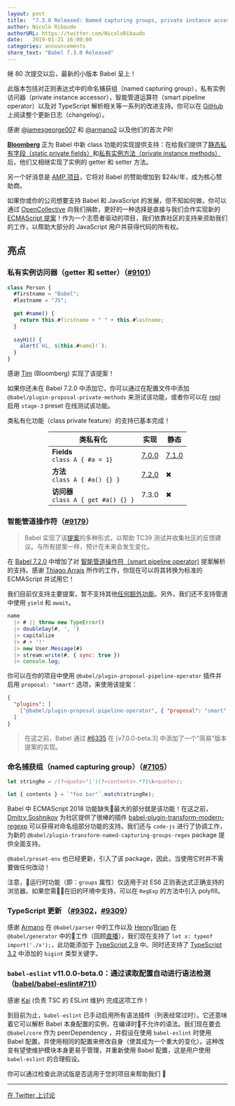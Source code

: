 ```yaml
---
layout: post
title:  "7.3.0 Released: Named capturing groups, private instance accessors and smart pipelines"
author: Nicolò Ribaudo
authorURL: https://twitter.com/NicoloRibaudo
date:   2019-01-21 16:00:00
categories: announcements
share_text: "Babel 7.3.0 Released"
---
```


继 80 次提交以后，最新的小版本 Babel 呈上！

此版本包括对正则表达式中的命名捕获组（named capturing group），私有实例访问器（private instance accessor），智能管道运算符（smart pipeline operator）以及对 TypeScript 解析相关等一系列的改进支持。你可以在 [GitHub](https://github.com/babel/babel/releases/tag/v7.3.0) 上阅读整个更新日志（changelog）。

<!-- truncate -->

感谢 [@jamesgeorge007](https://github.com/jamesgeorge007) 和 [@armano2](https://github.com/armano2) 以及他们的首次 PR!

[**Bloomberg**](https://github.com/bloomberg) 正为 Babel 中新 class 功能的实现提供支持：在给我们提供了[静态私有字段（static private fields）](https://babeljs.io/blog/2018/09/17/7.1.0#private-static-fields-stage-3)和[私有实例方法（private instance methods）](https://babeljs.io/blog/2018/12/03/7.2.0#private-instance-methods-8654-https-githubcom-babel-babel-pull-8654)后，他们又相继实现了实例的 getter 和 setter 方法。

另一个好消息是 [AMP 项目](https://www.ampproject.org)，它将对 Babel 的赞助增加到 $24k/年，成为核心赞助商。

如果你或你的公司想要支持 Babel 和 JavaScript 的发展，但不知如何做，你可以通过 [OpenCollective](https://opencollective.com/babel) 向我们捐款，更好的一种选择是直接与我们合作实现新的 [ECMAScript 提案](https://github.com/babel/proposals)！作为一个志愿者驱动的项目，我们依靠社区的支持来资助我们的工作，以帮助大部分的 JavaScript 用户并获得代码的所有权。

## 亮点

### 私有实例访问器（getter 和 setter）（[#9101](https://github.com/babel/babel/pull/9101)）

```javascript
class Person {
  #firstname = "Babel";
  #lastname = "JS";
  
  get #name() {
    return this.#firstname + " " + this.#lastname;
  }
  
  sayHi() {
    alert(`Hi, ${this.#name}!`);
  }
}
```

感谢 [Tim](https://github.com/tim-mc) (Bloomberg) 实现了该提案！

如果你还未在 Babel 7.2.0 中添加它，你可以通过在配置文件中添加 `@babel/plugin-proposal-private-methods` 来测试该功能，或者你可以在 [repl](https://babeljs.io/repl/build/master#?code_lz=MYGwhgzhAEAKCmAnCB7AdtA3gKGtAxAGYCWyALmmALbzQC80ARAEJgBG8IjA3LgeBArVaDRgCkAyjz58A5vDIFKNABQBKLHzyIFAV0QYyAC2IQAdEVKDltANRMH946YsChNXngC-MvBDAAngASxOqaeHhgIEhkKgAGIQA00AAkmM7m-DZeAIRxap7QPl5AA&presets=stage-3) 启用 `stage-3` preset 在线测试该功能。

类私有化功能（class private feature）的支持已基本完成！

<div style="margin: auto; width: fit-content">

| 类私有化  | **实现** | **静态** |
|----------------|--------------|------------|
| **Fields** <br/> `class A { #a = 1}`    | [7.0.0](https://babeljs.io/blog/2018/08/27/7.0.0#tc39-proposals-https-githubcom-tc39-proposals-support) | [7.1.0](https://babeljs.io/blog/2018/09/17/7.1.0#private-static-fields-stage-3) | 
| **方法** <br/> `class A { #a() {} }`   | [7.2.0](https://babeljs.io/blog/2018/12/03/7.2.0#private-instance-methods-8654-https-githubcom-babel-babel-pull-8654) | ✖ |
| **访问器** <br/> `class A { get #a() {} }` | 7.3.0 | ✖ |

</div>

### 智能管道操作符（[#9179](https://github.com/babel/babel/pull/9179)）

> Babel 实现了该[提案](https://github.com/tc39/proposal-pipeline-operator/wiki#proposal-1-f-sharp-only)的多种形式，以帮助 TC39 测试并收集社区的反馈建议。与所有提案一样，预计在未来会发生变化。

在 [Babel 7.2.0](https://babeljs.io/blog/2018/12/03/7.2.0#smart-pipeline-operator-parsing-8289-https-githubcom-babel-babel-pull-8289) 中增加了对 [智能管道操作符（smart pipeline operator)](https://github.com/js-choi/proposal-smart-pipelines/) 提案解析的支持。感谢 [Thiago Arrais](https://github.com/thiagoarrais) 所作的工作，你现在可以将其转换为标准的 ECMAScript 并试用它！

我们目前仅支持主要提案，暂不支持其他[任何额外功能]((https://github.com/js-choi/proposal-smart-pipelines#additional-features))。另外，我们还不支持管道中使用 `yield` 和 `await`。

```javascript
name
  |> # || throw new TypeError()
  |> doubleSay(#, ', ')
  |> capitalize
  |> # + '!'
  |> new User.Message(#)
  |> stream.write(#, { sync: true })
  |> console.log;
```

你可以在你的项目中使用 `@babel/plugin-proposal-pipeline-operator` 插件并启用 `proposal: "smart"` 选项，来使用该提案：

```json
{
  "plugins": [
    ["@babel/plugin-proposal-pipeline-operator", { "proposal": "smart" }]
  ]
}
```

> 在这之前，Babel 通过 [#6335](https://github.com/babel/babel/pull/6335) 在 [v7.0.0-beta.3] 中添加了一个"简易"版本提案的实现。

### 命名捕获组（named capturing group）（[#7105](https://github.com/babel/babel/pull/7105)）

```javascript
let stringRe = /(?<quote>"|')(?<contents>.*?)\k<quote>/;

let { contents } = `"foo bar"`.match(stringRe);
```

Babel 中 ECMAScript 2018 功能缺失最大的部分就是该功能！在这之前，[Dmitry Soshnikov](https://twitter.com/DmitrySoshnikov) 为社区提供了很棒的插件 [babel-plugin-transform-modern-regexp](https://github.com/DmitrySoshnikov/babel-plugin-transform-modern-regexp) 可以获得对命名组部分功能的支持。我们还与 `code-js` 进行了协调工作，为新的 `@babel/plugin-transform-named-capturing-groups-regex` package 提供全面支持。

`@babel/preset-env` 也已经更新，引入了该 package，因此，当使用它时并不需要做任何改动！

注意，运行时功能（即：`groups` 属性）仅适用于对 ES6 正则表达式正确支持的浏览器。如果您需在旧的环境中支持，可以在 `RegExp` 的方法中引入 polyfill。

### TypeScript 更新 （[#9302](https://github.com/babel/babel/pull/9302)，[#9309](https://github.com/babel/babel/pull/9309)）

感谢 [Armano](https://github.com/armano2) 在 `@babel/parser` 中的工作以及 [Henry](https://github.com/hzoo)/[Brian](https://github.com/existentialism) 在 `@babel/generator` 中的工作（回顾[直播](https://www.youtube.com/watch?v=L-PxPBDUf6w&t=4s)），我们现在支持了 `let x: typeof import('./x');`，此功能添加于 [TypeScript 2.9](https://www.typescriptlang.org/docs/handbook/release-notes/typescript-2-9.html) 中。同时还支持了 [TypeScript 3.2](https://www.typescriptlang.org/docs/handbook/release-notes/typescript-3-2.html) 中添加的 `bigint` 类型关键字。

### `babel-eslint` v11.0.0-beta.0：通过读取配置自动进行语法检测（[babel/babel-eslint#711](https://github.com/babel/babel-eslint/pull/711)）

感谢 [Kai](https://github.com/kaicataldo) (负责 TSC 的 ESLint 维护) 完成这项工作！

到目前为止，`babel-eslint` 已手动启用所有语法插件（列表经常过时）。它还意味着它可以解析 Babel 本身配置的实例，在编译时不允许的语法。我们现在要去 `@babel/core` 作为 peerDependency ，并假设在使用 `babel-eslint` 时使用 Babel 配置，并使用相同的配置来修改自身（使其成为一个重大的变化）。这种改变有望使维护模块本身更易于管理，并重新使用 Babel 配置，这是用户使用 `babel-eslint` 的合理假设。

你可以通过检查此测试版是否适用于您的项目来帮助我们 🙂

---

[在 Twitter 上讨论](https://twitter.com/search?q=https%3A%2F%2Fbabeljs.io%2Fblog%2F2019%2F01%2F21%2F7.3.0)